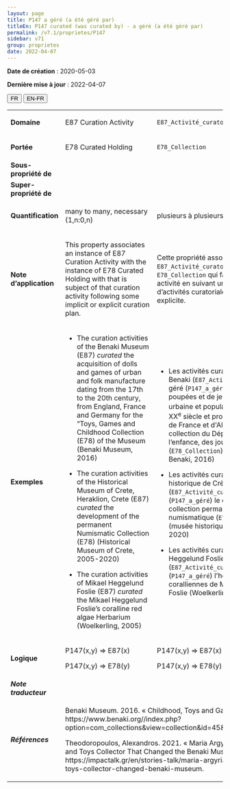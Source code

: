 ```yaml
---
layout: page
title: P147 a géré (a été géré par)
titleEn: P147 curated (was curated by) - a géré (a été géré par)
permalink: /v7.1/proprietes/P147
sidebar: v71
group: proprietes
date: 2022-04-07
---
```


**Date de création** : 2020-05-03

**Dernière mise à jour** : 2022-04-07

<div class="lang-buttons">
  <button id="fr" class="activate">FR</button>
  <button id="en-fr">EN-FR</button>
</div>

<table>
				<tbody>
				<tr>
					<td><strong>Domaine</strong></td>
					<td class="en"><p>E87 Curation Activity</p>
							</td>
						<td><p><code class="language-plaintext highlighter-rouge">E87_Activité_curatoriale</code></p>
							</td>
						</tr>
					<tr>
					<td><strong>Portée</strong></td>
					<td class="en"><p>E78 Curated Holding</p>
							</td>
						<td><p><code class="language-plaintext highlighter-rouge">E78_Collection</code></p>
							</td>
						</tr>
					<tr>
					<td><strong>Sous-propriété de</strong></td>
					<td class="en"><p><sup></sup></p>
							</td>
						<td><p></p>
							</td>
						</tr>
					<tr>
					<td><strong>Super-propriété de</strong></td>
					<td class="en"><p></p>
							</td>
						<td><p></p>
							</td>
						</tr>
					<tr>
					<td><strong>Quantification</strong></td>
					<td class="en"><p>many to many, necessary (1,n:0,n)</p>
							</td>
						<td><p>plusieurs à plusieurs, nécessaire (1,n:0,n)</p>
							</td>
						</tr>
					<tr>
					<td><strong>Note d’application</strong></td>
					<td class="en"><p>This property associates an instance of E87 Curation Activity with the instance of E78 Curated Holding with that is subject of that curation activity following some implicit or explicit curation plan.</p>
							</td>
						<td><p>Cette propriété associe une instance de <code class="language-plaintext highlighter-rouge">E87_Activité_curatoriale</code> à l'instance de <code class="language-plaintext highlighter-rouge">E78_Collection</code> qui fait l'objet de cette activité en suivant un plan de gestion d’activités curatoriales implicite ou explicite.</p>
							</td>
						</tr>
					<tr>
					<td><strong>Exemples</strong></td>
					<td class="en"><ul><li><p>The curation activities of the Benaki Museum (E87) <em>curated</em> the acquisition of dolls and games of urban and folk manufacture dating from the 17th to the 20th century, from England, France and Germany for the “Toys, Games and Childhood Collection (E78) of the Museum (Benaki Museum, 2016)</p>
							</li>
									<li><p>The curation activities of the Historical Museum of Crete, Heraklion, Crete (E87) <em>curated</em> the development of the permanent Numismatic Collection (E78) (Historical Museum of Crete, 2005-2020)</p>
							</li>
										<li><p>The curation activities of Mikael Heggelund Foslie (E87)  <em>curated</em> the Mikael Heggelund Foslie’s coralline red algae Herbarium (Woelkerling, 2005)</p>
							</li></ul>
										</td>
						<td><ul><li><p>Les activités curatoriales du Musée Benaki (<code class="language-plaintext highlighter-rouge">E87_Activité_curatoriale</code>) ont géré (<code class="language-plaintext highlighter-rouge">P147_a_géré</code>) l'acquisition de poupées et de jeux de fabrication urbaine et populaire datant du XVII<sup>e</sup> au XX<sup>e</sup> siècle et provenant d'Angleterre, de France et d'Allemagne pour la collection du Département de l’enfance, des jouets et des jeux<em> </em>(<code class="language-plaintext highlighter-rouge">E78_Collection</code>) du musée (Musée Benaki, 2016)</p>
							</li>
									<li><p>Les activités curatoriales du Musée historique de Crète à Héraklion (<code class="language-plaintext highlighter-rouge">E87_Activité_curatoriale</code>) ont géré (<code class="language-plaintext highlighter-rouge">P147_a_géré</code>) le développement de la collection permanente de numismatique (<code class="language-plaintext highlighter-rouge">E78_Collection</code>) (musée historique de Crète, 2005-2020)</p>
							</li>
										<li><p>Les activités curatoriales de Mikael Heggelund Foslie (<code class="language-plaintext highlighter-rouge">E87_Activité_curatoriale</code>) ont géré (<code class="language-plaintext highlighter-rouge">P147_a_géré</code>) l'herbier d'algues rouges coralliennes de Mikael Heggelund Foslie (Woelkerling, 2005)</p>
							</li></ul>
										</td>
						</tr>
					<tr>
					<td><strong>Logique</strong></td>
					<td class="en"><p>P147(x,y) ⇒ E87(x)</p>
							<p>P147(x,y) ⇒ E78(y)</p>
							</td>
						<td><p>P147(x,y) ⇒ E87(x)</p>
							<p>P147(x,y) ⇒ E78(y)</p>
							</td>
						</tr>
					<tr>
					<td><strong><em>Note traducteur</em></strong></td>
					<td colspan="2"><p></p>
							</td>
						</tr>
					<tr>
					<td><strong><em>Références</em></strong></td>
					<td colspan="2"><p>Benaki Museum. 2016. « Childhood, Toys and Games ». https://www.benaki.org//index.php?option=com_collections&view=collection&id=45&Itemid=540&lang=en.</p>
							<p></p>
							<p>Theodoropoulos, Alexandros. 2021. « Maria Argyriadi: The Researcher and Toys Collector That Changed the Benaki Museum ». ImpactTalk. https://impactalk.gr/en/stories-talk/maria-argyriadi-researcher-and-toys-collector-changed-benaki-museum.</p>
							<p></p>
							</td>
						</tr>
					</tbody>
				</table>
				